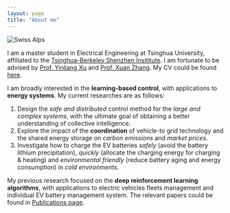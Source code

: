 ```yaml
---
layout: page
title: "About me"
---
```


![Swiss Alps](https://user-images.githubusercontent.com/4943215/55412536-edbba180-5567-11e9-9c70-6d33bca3f8ed.jpg)

I am a master student in Electrical Engineering at Tsinghua University, affiliated to the [Tsinghua-Berkeley Shenzhen Insititute](https://www.tbsi.edu.cn/). I am fortunate to be advised by [Prof. Yinliang Xu](https://scholar.google.com/citations?user=sppii6gAAAAJ&hl=zh-CN) and [Prof. Xuan Zhang](https://scholar.google.com/citations?hl=zh-CN&user=B-I9FY8AAAAJ). My CV could be found [here](https://hongrongyang.github.io/CV.pdf).

I am broadly interested in the **learning-based control**, with applications to **energy systems**. My current researches are as follows: 
1. Design the *safe and distributed* control method for the *large and complex systems*, with the ultimate goal of obtaining a better understanding of collective intelligence.​
2. Explore the impact of the **coordination** of vehicle-to grid technology and the shared energy storage on *carbon emissions* and *market prices*.
3. Investigate how to charge the EV batteries *safely* (avoid the battery lithium precipitation), *quickly* (allocate the charging energy for charging & heating) and *environmental friendly* (reduce battery aging and energy consumption) in *cold environments*.

My previous research focused on the **deep reinforcement learning algorithms**, with applications to electric vehicles fleets management and individual EV battery management system. The relevant papers could be found in [Publications page](https://hongrongyang.github.io/Publications). 
